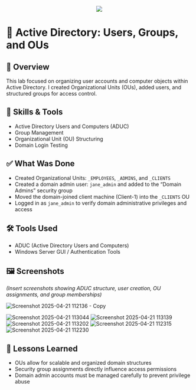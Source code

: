 <p align="center">
<img src="https://github.com/user-attachments/assets/0975111e-51db-4d5d-b695-f2114b1c6e6e" 
</p>


# 👥 Active Directory: Users, Groups, and OUs

## 📌 Overview
This lab focused on organizing user accounts and computer objects within Active Directory. I created Organizational Units (OUs), added users, and structured groups for access control.

## 🧰 Skills & Tools
- Active Directory Users and Computers (ADUC)  
- Group Management  
- Organizational Unit (OU) Structuring  
- Domain Login Testing  

## ✅ What Was Done
- Created Organizational Units: `_EMPLOYEES`, `_ADMINS`, and `_CLIENTS`
- Created a domain admin user: `jane_admin` and added to the “Domain Admins” security group
- Moved the domain-joined client machine (Client-1) into the `_CLIENTS` OU
- Logged in as `jane_admin` to verify domain administrative privileges and access

## 🛠️ Tools Used
- ADUC (Active Directory Users and Computers)  
- Windows Server GUI / Authentication Tools  

## 🖼️ Screenshots  
*(Insert screenshots showing ADUC structure, user creation, OU assignments, and group memberships)*

![Screenshot 2025-04-21 112136 - Copy](https://github.com/user-attachments/assets/5dcffa19-005f-4ae1-93ff-947539a3b531)

![Screenshot 2025-04-21 113044](https://github.com/user-attachments/assets/5b8badbb-961b-4a44-b342-0b2428b45373)
![Screenshot 2025-04-21 113139](https://github.com/user-attachments/assets/571ef730-47fa-4c9d-99a0-cab77958a992)
![Screenshot 2025-04-21 113202](https://github.com/user-attachments/assets/4bc789af-e4ad-4c6b-ba3b-592ddef50f45)
![Screenshot 2025-04-21 112315](https://github.com/user-attachments/assets/11b9d8e6-5314-4afb-99cc-d3ea7f66f2b9)
![Screenshot 2025-04-21 112230](https://github.com/user-attachments/assets/9eeb2290-2a05-4ecf-bc13-0153e54e8610)


## 📘 Lessons Learned
- OUs allow for scalable and organized domain structures
- Security group assignments directly influence access permissions
- Domain admin accounts must be managed carefully to prevent privilege abuse
